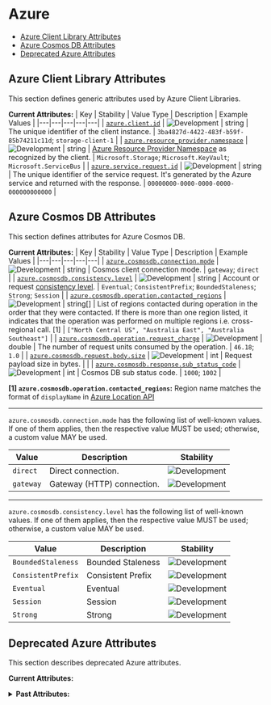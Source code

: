 <!-- NOTE: THIS FILE IS AUTOGENERATED. DO NOT EDIT BY HAND. -->
<!-- see templates/registry/markdown/attribute_namespace.md.j2 -->

# Azure

- [Azure Client Library Attributes](#azure-client-library-attributes)
- [Azure Cosmos DB Attributes](#azure-cosmos-db-attributes)
- [Deprecated Azure Attributes](#deprecated-azure-attributes)

## Azure Client Library Attributes

This section defines generic attributes used by Azure Client Libraries.

**Current Attributes:**
| Key | Stability | Value Type | Description | Example Values |
|---|---|---|---|---|
| <a id="azure-client-id" href="#azure-client-id">`azure.client.id`</a> | ![Development](https://img.shields.io/badge/-development-blue) | string | The unique identifier of the client instance. | `3ba4827d-4422-483f-b59f-85b74211c11d`; `storage-client-1` |
| <a id="azure-resource-provider-namespace" href="#azure-resource-provider-namespace">`azure.resource_provider.namespace`</a> | ![Development](https://img.shields.io/badge/-development-blue) | string | [Azure Resource Provider Namespace](https://learn.microsoft.com/azure/azure-resource-manager/management/azure-services-resource-providers) as recognized by the client. | `Microsoft.Storage`; `Microsoft.KeyVault`; `Microsoft.ServiceBus` |
| <a id="azure-service-request-id" href="#azure-service-request-id">`azure.service.request.id`</a> | ![Development](https://img.shields.io/badge/-development-blue) | string | The unique identifier of the service request. It's generated by the Azure service and returned with the response. | `00000000-0000-0000-0000-000000000000` |

## Azure Cosmos DB Attributes

This section defines attributes for Azure Cosmos DB.

**Current Attributes:**
| Key | Stability | Value Type | Description | Example Values |
|---|---|---|---|---|
| <a id="azure-cosmosdb-connection-mode" href="#azure-cosmosdb-connection-mode">`azure.cosmosdb.connection.mode`</a> | ![Development](https://img.shields.io/badge/-development-blue) | string | Cosmos client connection mode. | `gateway`; `direct` |
| <a id="azure-cosmosdb-consistency-level" href="#azure-cosmosdb-consistency-level">`azure.cosmosdb.consistency.level`</a> | ![Development](https://img.shields.io/badge/-development-blue) | string | Account or request [consistency level](https://learn.microsoft.com/azure/cosmos-db/consistency-levels). | `Eventual`; `ConsistentPrefix`; `BoundedStaleness`; `Strong`; `Session` |
| <a id="azure-cosmosdb-operation-contacted-regions" href="#azure-cosmosdb-operation-contacted-regions">`azure.cosmosdb.operation.contacted_regions`</a> | ![Development](https://img.shields.io/badge/-development-blue) | string[] | List of regions contacted during operation in the order that they were contacted. If there is more than one region listed, it indicates that the operation was performed on multiple regions i.e. cross-regional call. [1] | `["North Central US", "Australia East", "Australia Southeast"]` |
| <a id="azure-cosmosdb-operation-request-charge" href="#azure-cosmosdb-operation-request-charge">`azure.cosmosdb.operation.request_charge`</a> | ![Development](https://img.shields.io/badge/-development-blue) | double | The number of request units consumed by the operation. | `46.18`; `1.0` |
| <a id="azure-cosmosdb-request-body-size" href="#azure-cosmosdb-request-body-size">`azure.cosmosdb.request.body.size`</a> | ![Development](https://img.shields.io/badge/-development-blue) | int | Request payload size in bytes. |  |
| <a id="azure-cosmosdb-response-sub-status-code" href="#azure-cosmosdb-response-sub-status-code">`azure.cosmosdb.response.sub_status_code`</a> | ![Development](https://img.shields.io/badge/-development-blue) | int | Cosmos DB sub status code. | `1000`; `1002` |

**[1] `azure.cosmosdb.operation.contacted_regions`:** Region name matches the format of `displayName` in [Azure Location API](https://learn.microsoft.com/rest/api/resources/subscriptions/list-locations)

---

`azure.cosmosdb.connection.mode` has the following list of well-known values. If one of them applies, then the respective value MUST be used; otherwise, a custom value MAY be used.

| Value  | Description | Stability |
|---|---|---|
| `direct` | Direct connection. | ![Development](https://img.shields.io/badge/-development-blue) |
| `gateway` | Gateway (HTTP) connection. | ![Development](https://img.shields.io/badge/-development-blue) |

---

`azure.cosmosdb.consistency.level` has the following list of well-known values. If one of them applies, then the respective value MUST be used; otherwise, a custom value MAY be used.

| Value  | Description | Stability |
|---|---|---|
| `BoundedStaleness` | Bounded Staleness | ![Development](https://img.shields.io/badge/-development-blue) |
| `ConsistentPrefix` | Consistent Prefix | ![Development](https://img.shields.io/badge/-development-blue) |
| `Eventual` | Eventual | ![Development](https://img.shields.io/badge/-development-blue) |
| `Session` | Session | ![Development](https://img.shields.io/badge/-development-blue) |
| `Strong` | Strong | ![Development](https://img.shields.io/badge/-development-blue) |

## Deprecated Azure Attributes

This section describes deprecated Azure attributes.

**Current Attributes:**
<details>
<summary><b>Past Attributes:</b></summary>

| Key | Type | Summary | Example Values | Deprecation Explanation |
|---|---|---|---|---|
| <a id="az-namespace" href="#az-namespace">`az.namespace`</a> | string | Deprecated, use `azure.resource_provider.namespace` instead. | `Microsoft.Storage`; `Microsoft.KeyVault`; `Microsoft.ServiceBus` |  Use `azure.resource_provider.namespace` instead.  |
| <a id="az-service-request-id" href="#az-service-request-id">`az.service_request_id`</a> | string | Deprecated, use `azure.service.request.id` instead. | `00000000-0000-0000-0000-000000000000` |  Use `azure.service.request.id` instead.  |

</details>
